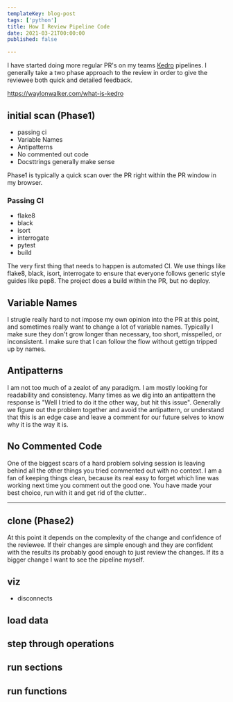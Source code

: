 ```yaml
---
templateKey: blog-post
tags: ['python']
title: How I Review Pipeline Code
date: 2021-03-21T00:00:00
published: false

---
```


I have started doing more regular PR's on my teams
[Kedro](https://waylonwalker.com/what-is-kedro) pipelines.  I generally take a
two phase approach to the review in order to give the reviewee both quick and
detailed feedback.


https://waylonwalker.com/what-is-kedro

## initial scan (Phase1)

* passing ci
* Variable Names
* Antipatterns
* No commented out code
* Docsttrings generally make sense


Phase1 is typically a quick scan over the PR right within the PR window in my browser.

### Passing CI

* flake8
* black
* isort
* interrogate
* pytest
* build

The very first thing that needs to happen is automated CI.  We use things like
flake8, black, isort, interrogate to ensure that everyone follows generic style
guides like pep8.  The project does a build within the PR, but no deploy.

## Variable Names

I strugle really hard to not impose my own opinion into the PR at this point,
and sometimes really want to change a lot of variable names.  Typically I make
sure they don't grow longer than necessary, too short, misspelled, or
inconsistent.  I make sure that I can follow the flow without gettign tripped
up by names.

## Antipatterns

I am not too much of a zealot of any paradigm.  I am mostly looking for
readability and consistency.  Many times as we dig into an antipattern the
response is "Well I tried to do it the other way, but hit this issue".
Generally we figure out the problem together and avoid the antipattern, or
understand that this is an edge case and leave a comment for our future selves
to know why it is the way it is.

## No Commented Code

One of the biggest scars of a hard problem solving session is leaving behind
all the other things you tried commented out with no context.  I am a fan of
keeping things clean, because its real easy to forget which line was working
next time you comment out the good one.  You have made your best choice, run
with it and get rid of the clutter..


---

## clone (Phase2)

At this point it depends on the complexity of the change and confidence of the
reviewee.  If their changes are simple enough and they are confident with the
results its probably good enough to just review the changes.  If its a bigger
change I want to see the pipeline myself.




## viz

* disconnects

## load data

## step through operations

## run sections

## run functions
